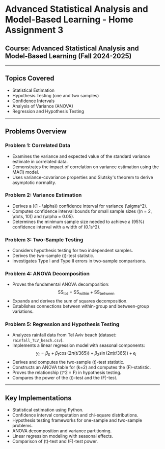 # Advanced Statistical Analysis and Model-Based Learning - Home Assignment 3

## **Course:** Advanced Statistical Analysis and Model-Based Learning (Fall 2024-2025)

---

## **Topics Covered**

- Statistical Estimation
- Hypothesis Testing (one and two samples)
- Confidence Intervals
- Analysis of Variance (ANOVA)
- Regression and Hypothesis Testing

---

## **Problems Overview**

### **Problem 1: Correlated Data**

- Examines the variance and expected value of the standard variance estimate in correlated data.
- Demonstrates the impact of correlation on variance estimation using the MA(1) model.
- Uses variance-covariance properties and Slutsky's theorem to derive asymptotic normality.

### **Problem 2: Variance Estimation**

- Derives a \((1 - \alpha)\) confidence interval for variance \(\sigma^2\).
- Computes confidence interval bounds for small sample sizes (\(n = 2, \dots, 10\)) and \(\alpha = 0.05\).
- Determines the minimum sample size needed to achieve a \(95\%\) confidence interval with a width of \(0.1s^2\).

### **Problem 3: Two-Sample Testing**

- Considers hypothesis testing for two independent samples.
- Derives the two-sample \(t\)-test statistic.
- Investigates Type I and Type II errors in two-sample comparisons.

### **Problem 4: ANOVA Decomposition**

- Proves the fundamental ANOVA decomposition:
  $$
  \mathrm{SS}_{\text{tot}} = \mathrm{SS}_{\text{within}} + \mathrm{SS}_{\text{between}}
  $$
- Expands and derives the sum of squares decomposition.
- Establishes connections between within-group and between-group variations.

### **Problem 5: Regression and Hypothesis Testing**

- Analyzes rainfall data from Tel Aviv beach (dataset: `rainfall_TLV_beach.csv`).
- Implements a linear regression model with seasonal components:
  $$
  y_t = \beta_0 + \beta_1 \cos( 2\pi(t/365)) + \beta_2 \sin( 2\pi(t/365)) + \epsilon_t
  $$
- Derives and computes the two-sample \(t\)-test statistic.
- Constructs an ANOVA table for \(k=2\) and computes the \(F\)-statistic.
- Proves the relationship \(t^2 = F\) in hypothesis testing.
- Compares the power of the \(t\)-test and the \(F\)-test.

---

## **Key Implementations**

- Statistical estimation using Python.
- Confidence interval computation and chi-square distributions.
- Hypothesis testing frameworks for one-sample and two-sample problems.
- ANOVA decomposition and variance partitioning.
- Linear regression modeling with seasonal effects.
- Comparison of \(t\)-test and \(F\)-test power.
